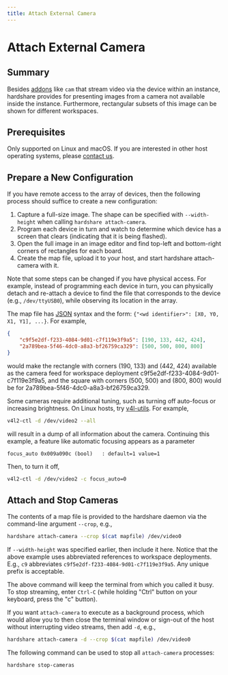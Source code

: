 ```yaml
---
title: Attach External Camera
---
```


# Attach External Camera

## Summary

Besides [addons](/addons) like `cam` that stream video via the device within an
instance, hardshare provides for presenting images from a camera not available
inside the instance. Furthermore, rectangular subsets of this image can be shown
for different workspaces.


## Prerequisites

Only supported on Linux and macOS. If you are interested in other host operating
systems, please [contact us](https://rerobots.net/contact).

## Prepare a New Configuration

If you have remote access to the array of devices, then the following process
should suffice to create a new configuration:

1. Capture a full-size image. The shape can be specified with `--width-height` when calling `hardshare attach-camera`.
2. Program each device in turn and watch to determine which device has a screen that clears (indicating that it is being flashed).
3. Open the full image in an image editor and find top-left and bottom-right corners of rectangles for each board.
4. Create the map file, upload it to your host, and start hardshare attach-camera with it.

Note that some steps can be changed if you have physical access. For example,
instead of programming each device in turn, you can physically detach and
re-attach a device to find the file that corresponds to the device (e.g.,
`/dev/ttyUSB0`), while observing its location in the array.

The map file has [JSON](https://www.json.org/json-en.html) syntax and the form: `{"<wd identifier>": [X0, Y0, X1, Y1], ...}`.
For example,

```json
{
    "c9f5e2df-f233-4084-9d01-c7f119e3f9a5": [190, 133, 442, 424],
    "2a789bea-5f46-4dc0-a8a3-bf26759ca329": [500, 500, 800, 800]
}
```

would make the rectangle with corners (190, 133) and (442, 424) available as the
camera feed for workspace deployment c9f5e2df-f233-4084-9d01-c7f119e3f9a5, and
the square with corners (500, 500) and (800, 800) would be for 2a789bea-5f46-4dc0-a8a3-bf26759ca329.

Some cameras require additional tuning, such as turning off auto-focus or
increasing brightness. On Linux hosts, try [v4l-utils](https://www.linuxtv.org/wiki/index.php/V4l-utils). For example,

```bash
v4l2-ctl -d /dev/video2 --all
```

will result in a dump of all information about the camera.  Continuing this
example, a feature like automatic focusing appears as a parameter

```
focus_auto 0x009a090c (bool)   : default=1 value=1
```

Then, to turn it off,

```bash
v4l2-ctl -d /dev/video2 -c focus_auto=0
```


## Attach and Stop Cameras

The contents of a map file is provided to the hardshare daemon via the
command-line argument `--crop`, e.g.,

```bash
hardshare attach-camera --crop $(cat mapfile) /dev/video0
```

If `--width-height` was specified earlier, then include it here.
Notice that the above example uses abbreviated references to workspace
deployments. E.g., `c9` abbreviates `c9f5e2df-f233-4084-9d01-c7f119e3f9a5`.
Any unique prefix is acceptable.

The above command will keep the terminal from which you called it busy. To stop
streaming, enter `Ctrl-C` (while holding "Ctrl" button on your keyboard, press
the "c" button).

If you want `attach-camera` to execute as a background process, which would
allow you to then close the terminal window or sign-out of the host without
interrupting video streams, then add `-d`, e.g.,

```bash
hardshare attach-camera -d --crop $(cat mapfile) /dev/video0
```

The following command can be used to stop all `attach-camera` processes:

```bash
hardshare stop-cameras
```
